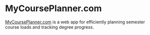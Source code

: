 # MyCoursePlanner.com
[MyCoursePlanner.com](MyCoursePlanner.com) is a web app for efficiently planning semester course loads and tracking degree progress.
